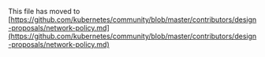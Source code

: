 This file has moved to [https://github.com/kubernetes/community/blob/master/contributors/design-proposals/network-policy.md](https://github.com/kubernetes/community/blob/master/contributors/design-proposals/network-policy.md)
